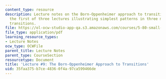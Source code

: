 ```yaml
---
content_type: resource
description: Lecture notes on the Born-Oppenheimer approach to transitions. This is
  the first of three lectures illustrating simplest patterns in three main types of
  transitions.
file: https://ol-ocw-studio-app-qa.s3.amazonaws.com/courses/5-80-small-molecule-spectroscopy-and-dynamics-fall-2008/35faa375b7ce48360f4a97ca599466de_09_580ln_fa08.pdf
file_type: application/pdf
learning_resource_types:
- Lecture Notes
ocw_type: OCWFile
parent_title: Lecture Notes
parent_type: CourseSection
resourcetype: Document
title: 'Lecture #9: The Born-Oppenheimer Approach to Transitions'
uid: 35faa375-b7ce-4836-0f4a-97ca599466de
---
```

